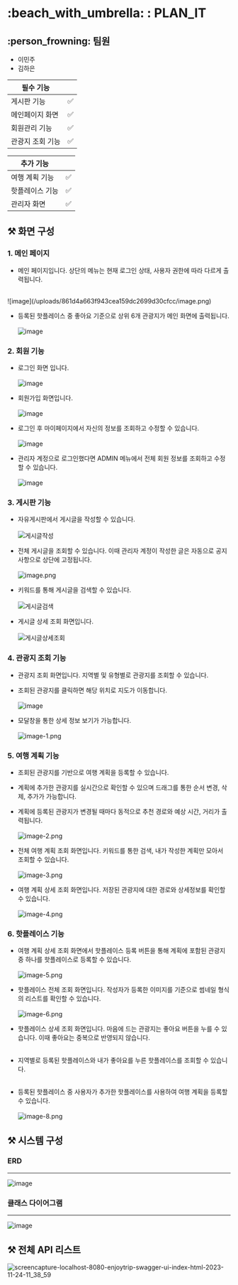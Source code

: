 
# :beach_with_umbrella: : PLAN_IT





## :person_frowning: 팀원

- 이민주
- 김하은

| 필수 기능 |  |
| -------- | ------------------ |
| 게시판 기능 | :white_check_mark: |
| 메인페이지 화면 | :white_check_mark: |
| 회원관리 기능 | :white_check_mark: |
| 관광지 조회 기능 | :white_check_mark: |

| 추가 기능 |  |
| -------- | ------------------ |
| 여행 계획 기능 | :white_check_mark: |
| 핫플레이스 기능 | :white_check_mark: |
| 관리자 화면 | :white_check_mark: |


## ⚒️ 화면 구성
### 1. 메인 페이지
- 메인 페이지입니다. 상단의 메뉴는 현재 로그인 상태, 사용자 권한에 따라 다르게 출력됩니다.    
<br/>
![image](/uploads/861d4a663f943cea159dc2699d30cfcc/image.png)

- 등록된 핫플레이스 중 좋아요 기준으로 상위 6개 관광지가 메인 화면에 출력됩니다.<br/><br/>
![image](/uploads/09cbd47951e8e503d86070ae79be27fc/image.png)


### 2. 회원 기능
- 로그인 화면 입니다.<br/><br/>
![image](/uploads/9eaa4046612d097a806239c80b7619f1/image.png)

- 회원가입 화면입니다.<br/><br/>
![image](/uploads/f2f0070965d7b9b784401b6437ce8b6f/image.png)

- 로그인 후 마이페이지에서 자신의 정보를 조회하고 수정할 수 있습니다.<br/><br/>
![image](/uploads/fc6032e6dd74a3f8eb4db9f984256f53/image.png)

- 관리자 계정으로 로그인했다면 ADMIN 메뉴에서 전체 회원 정보를 조회하고 수정할 수 있습니다.<br/><br/>
![image](/uploads/6b91f3c5ff060d4ea1dcc846157875f0/image.png)

### 3. 게시판 기능
- 자유게시판에서 게시글을 작성할 수 있습니다.<br/><br/>
![게시글작성](/uploads/e9c6f9e7687a8faabbffc79f8507b996/스크린샷_2023-11-12_오후_4.32.22.png)

- 전체 게시글을 조회할 수 있습니다. 이때 관리자 계정이 작성한 글은 자동으로 공지사항으로 상단에 고정됩니다.<br/><br/>
![image.png](./image.png)

- 키워드를 통해 게시글을 검색할 수 있습니다.<br/><br/>
![게시글검색](/uploads/1ceba2374460d1d827853904405b1955/스크린샷_2023-11-12_오후_4.25.16.png)

- 게시글 상세 조회 화면입니다.<br/><br/>
![게시글상세조회](/uploads/c4202f7a0c6df617c9dc75c2be4b71e2/스크린샷_2023-11-12_오후_4.27.02.png)




### 4. 관광지 조회 기능
- 관광지 조회 화면입니다. 지역별 및 유형별로 관광지를 조회할 수 있습니다.
- 조회된 관광지를 클릭하면 해당 위치로 지도가 이동합니다.<br/><br/>
![image](/uploads/13c8ce3a8e1e8a0b7256121da7bb13a3/image.png)

- 모달창을 통한 상세 정보 보기가 가능합니다.<br/><br/>
![image-1.png](./image-1.png)

### 5. 여행 계획 기능
- 조회된 관광지를 기반으로 여행 계획을 등록할 수 있습니다.
- 계획에 추가한 관광지를 실시간으로 확인할 수 있으며 드래그를 통한 순서 변경, 삭제, 추가가 가능합니다.
- 계획에 등록된 관광지가 변경될 때마다 동적으로 추천 경로와 예상 시간, 거리가 출력됩니다.<br/><br/>
![image-2.png](./image-2.png)

- 전체 여행 계획 조회 화면입니다. 키워드를 통한 검색, 내가 작성한 계획만 모아서 조회할 수 있습니다.<br/><br/>
![image-3.png](./image-3.png)

- 여행 계획 상세 조회 화면입니다. 저장된 관광지에 대한 경로와 상세정보를 확인할 수 있습니다.<br/><br/>
![image-4.png](./image-4.png)


### 6. 핫플레이스 기능
- 여행 계획 상세 조회 화면에서 핫플레이스 등록 버튼을 통해 계획에 포함된 관광지 중 하나를 핫플레이스로 등록할 수 있습니다.<br/><br/>
![image-5.png](./image-5.png)

- 핫플레이스 전체 조회 화면입니다. 작성자가 등록한 이미지를 기준으로 썸네일 형식의 리스트를 확인할 수 있습니다.<br/><br/>
![image-6.png](./image-6.png)

- 핫플레이스 상세 조회 화면입니다. 마음에 드는 관광지는 좋아요 버튼을 누를 수 있습니다. 이때 좋아요는 중복으로 반영되지 않습니다.<br/><br/>

- 지역별로 등록된 핫플레이스와 내가 좋아요를 누른 핫플레이스를 조회할 수 있습니다.<br/><br/>

- 등록된 핫플레이스 중 사용자가 추가한 핫플레이스를 사용하여 여행 계획을 등록할 수 있습니다.<br/><br/>
![image-8.png](./image-8.png)

## ⚒️ 시스템 구성
### ERD
---
![image](/uploads/cffb671a5c7a1d1b67c41386262c836c/image.png)

### 클래스 다이어그램
---
![image](/uploads/672c9df9a389dcbec586bcafef847322/image.png)

## ⚒️ 전체 API 리스트
![screencapture-localhost-8080-enjoytrip-swagger-ui-index-html-2023-11-24-11_38_59](/uploads/7fec113ef06e56bac604e4258e729704/screencapture-localhost-8080-enjoytrip-swagger-ui-index-html-2023-11-24-11_38_59.png)
